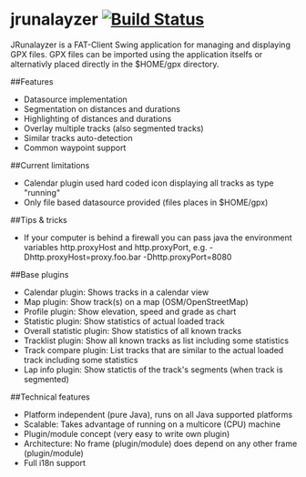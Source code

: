 # jrunalayzer [![Build Status](https://buildhive.cloudbees.com/job/pfichtner/job/jrunalyzer/badge/icon)](https://buildhive.cloudbees.com/job/pfichtner/job/jrunalyzer/)

JRunalayzer is a FAT-Client Swing application for managing and displaying GPX files. 
GPX files can be imported using the application itselfs or alternativly placed directly in the $HOME/gpx directory. 

##Features
* Datasource implementation
* Segmentation on distances and durations
* Highlighting of distances and durations
* Overlay multiple tracks (also segmented tracks)
* Similar tracks auto-detection
* Common waypoint support

##Current limitations
* Calendar plugin used hard coded icon displaying all tracks as type "running"
* Only file based datasource provided (files places in $HOME/gpx)

##Tips & tricks
* If your computer is behind a firewall you can pass java the environment variables http.proxyHost and http.proxyPort, e.g. -Dhttp.proxyHost=proxy.foo.bar -Dhttp.proxyPort=8080

##Base plugins
* Calendar plugin: Shows tracks in a calendar view
* Map plugin: Show track(s) on a map (OSM/OpenStreetMap)
* Profile plugin: Show elevation, speed and grade as chart
* Statistic plugin: Show statistics of actual loaded track
* Overall statistic plugin: Show statistics of all known tracks
*  Tracklist plugin: Show all known tracks as list including some statistics
* Track compare plugin: List tracks that are similar to the actual loaded track including some statistics
* Lap info plugin: Show statictis of the track's segments (when track is segmented)

##Technical features
* Platform independent (pure Java), runs on all Java supported platforms
* Scalable: Takes advantage of running on a multicore (CPU) machine
* Plugin/module concept (very easy to write own plugin)
* Architecture: No frame (plugin/module) does depend on any other frame (plugin/module)
* Full i18n support
